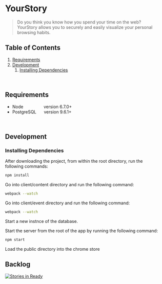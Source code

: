 
# YourStory
> Do you think you know how you spend your time on the web? YourStory allows you to securely and easily visualize your personal browsing habits.


## Table of Contents
1. [Requirements](#requirements)
1. [Development](#development)
    1. [Installing Dependencies](#installing-dependencies)

<br>

## Requirements

- Node    &ensp;&ensp;&ensp;&ensp;&ensp;&ensp;&ensp;&ensp;&ensp;version 6.7.0+
- PostgreSQL &ensp;&ensp;&ensp;version 9.6.1+


<br>

## Development

### Installing Dependencies
After downloading the project, from within the root directory, run the following commands:

```sh
npm install
```

Go into client/content directory and run the following command:
```sh
webpack --watch
```

Go into client/event directory and run the following command: 
```sh
webpack --watch
```

Start a new instnce of the database.

Start the server from the root of the app by running the following command:
```sh
npm start
```

Load the public directory into the chrome store


## Backlog

[![Stories in Ready](https://badge.waffle.io/XXHR/YourStory-2.0.png?label=ready&title=Ready)](https://waffle.io/XXHR/YourStory-2.0)
